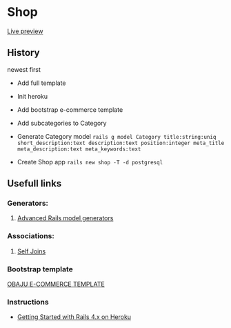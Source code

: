 # Shop
[Live preview](https://blooming-fjord-2829.herokuapp.com/)

## History
newest first

* Add full template

* Init heroku

* Add bootstrap e-commerce template

* Add subcategories to Category

* Generate Category model
`rails g model Category title:string:uniq short_description:text description:text position:integer meta_title meta_description:text meta_keywords:text`

* Create Shop app `rails new shop -T -d postgresql`

## Usefull links
### Generators:
1. [Advanced Rails model generators](http://railsguides.net/advanced-rails-model-generators/)

### Associations:
1. [Self Joins](http://guides.rubyonrails.org/association_basics.html#self-joins)

### Bootstrap template
[OBAJU E-COMMERCE TEMPLATE](http://bootstrapious.com/p/obaju-e-commerce-template)

### Instructions
* [Getting Started with Rails 4.x on Heroku](https://devcenter.heroku.com/articles/getting-started-with-rails4)